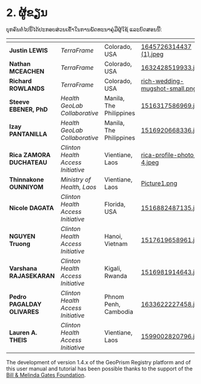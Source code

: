 # 2. ຜູ້ຂຽນ

ບຸກຄົນຕໍ່ໄປນີ້ໄດ້ປະກອບສ່ວນເຂົ້າໃນການພັດທະນາຄູ່ມືຜູ້ໃຊ້ ແລະບົດສອນນີ້:

<table data-view="cards"><thead><tr><th></th><th></th><th></th><th data-hidden data-card-cover data-type="files"></th></tr></thead><tbody><tr><td><strong>Justin LEWIS</strong></td><td><em>TerraFrame</em></td><td>Colorado, USA</td><td><a href="../../.gitbook/assets/1645726314437 (1).jpeg">1645726314437 (1).jpeg</a></td></tr><tr><td><strong>Nathan MCEACHEN</strong></td><td><em>TerraFrame</em></td><td>Colorado, USA</td><td><a href="../../.gitbook/assets/1632428519933.jpeg">1632428519933.jpeg</a></td></tr><tr><td><strong>Richard ROWLANDS</strong></td><td><em>TerraFrame</em></td><td>Colorado, USA</td><td><a href="../../.gitbook/assets/rich-wedding-mugshot-small.png">rich-wedding-mugshot-small.png</a></td></tr><tr><td><strong>Steeve EBENER, PhD</strong></td><td><em>Health GeoLab Collaborative</em></td><td>Manila, The Philippines</td><td><a href="../../.gitbook/assets/1516317586969.jpg">1516317586969.jpg</a></td></tr><tr><td><strong>Izay PANTANILLA</strong></td><td><em>Health GeoLab Collaborative</em></td><td>Manila, The Philippines</td><td><a href="../../.gitbook/assets/1516920668336.jpg">1516920668336.jpg</a></td></tr><tr><td><strong>Rica ZAMORA DUCHATEAU</strong></td><td><em>Clinton Health Access Initiative</em></td><td>Vientiane, Laos</td><td><a href="../../.gitbook/assets/rica-profile-photo-4.jpeg">rica-profile-photo-4.jpeg</a></td></tr><tr><td><strong>Thinnakone OUNNIYOM</strong></td><td><em>Ministry of Health, Laos</em></td><td>Vientiane, Laos</td><td><a href="../../.gitbook/assets/Picture1.png">Picture1.png</a></td></tr><tr><td><strong>Nicole DAGATA</strong></td><td><em>Clinton Health Access Initiative</em></td><td>Florida, USA</td><td><a href="../../.gitbook/assets/1516882487135.jpg">1516882487135.jpg</a></td></tr><tr><td><strong>NGUYEN Truong</strong></td><td><em>Clinton Health Access Initiative</em></td><td>Hanoi, Vietnam</td><td><a href="../../.gitbook/assets/1517619658961.jpg">1517619658961.jpg</a></td></tr><tr><td><strong>Varshana RAJASEKARAN</strong></td><td><em>Clinton Health Access Initiative</em></td><td>Kigali, Rwanda</td><td><a href="../../.gitbook/assets/1516981914643.jpg">1516981914643.jpg</a></td></tr><tr><td><strong>Pedro PAGALDAY OLIVARES</strong></td><td><em>Clinton Health Access Initiative</em></td><td>Phnom Penh, Cambodia</td><td><a href="../../.gitbook/assets/1633622227458.jpg">1633622227458.jpg</a></td></tr><tr><td><strong>Lauren A. THEIS</strong></td><td><em>Clinton Health Access Initiative</em></td><td>Vientiane, Laos</td><td><a href="../../.gitbook/assets/1599002820796.jpg">1599002820796.jpg</a></td></tr></tbody></table>

The development of version 1.4.x of the GeoPrism Registry platform and of this user manual and tutorial has been possible thanks to the support of the [Bill & Melinda Gates Foundation](https://www.gatesfoundation.org/).
